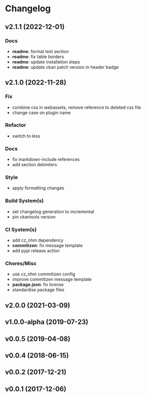 # Changelog

## v2.1.1 (2022-12-01)

### Docs

- **readme**: format test section
- **readme**: fix table borders
- **readme**: update installation steps
- **readme**: update ckan patch version in header badge

## v2.1.0 (2022-11-28)

### Fix

- combine css in webassets, remove reference to deleted css file
- change case on plugin name

### Refactor

- switch to less

### Docs

- fix markdown-include references
- add section delimiters

### Style

- apply formatting changes

### Build System(s)

- set changelog generation to incremental
- pin ckantools version

### CI System(s)

- add cz_nhm dependency
- **commitizen**: fix message template
- add pypi release action

### Chores/Misc

- use cz_nhm commitizen config
- improve commitizen message template
- **package.json**: fix license
- standardise package files

## v2.0.0 (2021-03-09)

## v1.0.0-alpha (2019-07-23)

## v0.0.5 (2019-04-08)

## v0.0.4 (2018-06-15)

## v0.0.2 (2017-12-21)

## v0.0.1 (2017-12-06)
